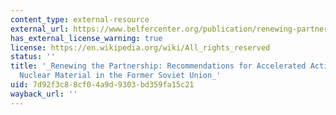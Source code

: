 ```yaml
---
content_type: external-resource
external_url: https://www.belfercenter.org/publication/renewing-partnership-recommendations-accelerated-action-secure-nuclear-material-former
has_external_license_warning: true
license: https://en.wikipedia.org/wiki/All_rights_reserved
status: ''
title: '_Renewing the Partnership: Recommendations for Accelerated Action to Secure
  Nuclear Material in the Former Soviet Union_'
uid: 7d92f3c8-8cf0-4a9d-9303-bd359fa15c21
wayback_url: ''
---
```

